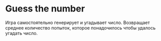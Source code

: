 # Guess the number
Игра самостоятельно генерирует и угадывает число. 
Возвращает среднее количество попыток, которое понадочилось чтобы удалось угадать число.
